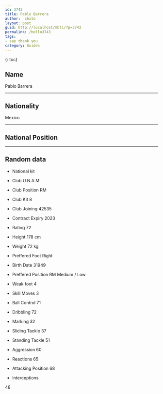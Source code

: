 ```yaml
---
id: 3743
title: Pablo Barrera
author:  chito 
layout: post
guid: http://localhost/mbti/?p=3743
permalink: /hello3743
tags:
- say thank you
category: Guides
---
```



{: toc}


## Name  
Pablo Barrera 

* * *

## Nationality  
Mexico 

* * *

## National Position 

* * *

## Random data 

  * National kit 
  * Club 
U.N.A.M. 

  * Club Position 
RM 

  * Club Kit 
8 

  * Club Joining 
42535 

  * Contract Expiry 
2023 

  * Rating 
72 

  * Height 
178 cm 

  * Weight 
72 kg 

  * Preffered Foot 
Right 

  * Birth Date 
31949 

  * Preffered Position 
RM Medium / Low 

  * Weak foot 
4 

  * Skill Moves 
3 

  * Ball Control 
71 

  * Dribbling 
72 

  * Marking 
32 

  * Sliding Tackle 
37 

  * Standing Tackle 
51 

  * Aggression 
60 

  * Reactions 
65 

  * Attacking Position 
68 

  * Interceptions 

48</ul>